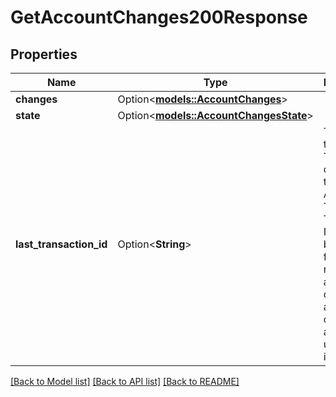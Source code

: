 # GetAccountChanges200Response

## Properties

Name | Type | Description | Notes
------------ | ------------- | ------------- | -------------
**changes** | Option<[**models::AccountChanges**](AccountChanges.md)> |  | [optional]
**state** | Option<[**models::AccountChangesState**](AccountChangesState.md)> |  | [optional]
**last_transaction_id** | Option<**String**> | The ID of the last Transaction created for the Account.  This Transaction ID should be used for future poll requests, as the client has already observed all changes up to and including it. | [optional]

[[Back to Model list]](../README.md#documentation-for-models) [[Back to API list]](../README.md#documentation-for-api-endpoints) [[Back to README]](../README.md)


